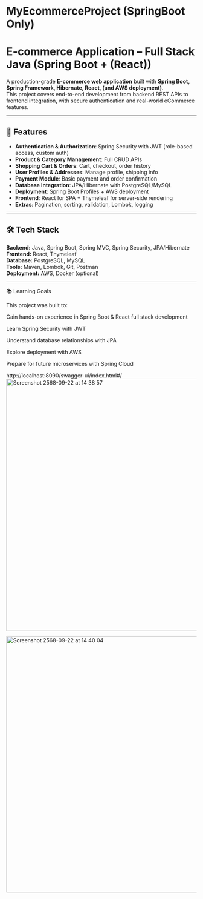 # MyEcommerceProject (SpringBoot Only)

# E-commerce Application – Full Stack Java (Spring Boot + (React))

A production-grade **E-commerce web application** built with **Spring Boot, Spring Framework, Hibernate, React, (and AWS deployment)**.  
This project covers end-to-end development from backend REST APIs to frontend integration, with secure authentication and real-world eCommerce features.

---

## 🚀 Features
- **Authentication & Authorization**: Spring Security with JWT (role-based access, custom auth)
- **Product & Category Management**: Full CRUD APIs
- **Shopping Cart & Orders**: Cart, checkout, order history
- **User Profiles & Addresses**: Manage profile, shipping info
- **Payment Module**: Basic payment and order confirmation
- **Database Integration**: JPA/Hibernate with PostgreSQL/MySQL
- **Deployment**: Spring Boot Profiles + AWS deployment
- **Frontend**: React for SPA + Thymeleaf for server-side rendering
- **Extras**: Pagination, sorting, validation, Lombok, logging

---

## 🛠️ Tech Stack
**Backend:** Java, Spring Boot, Spring MVC, Spring Security, JPA/Hibernate  
**Frontend:** React, Thymeleaf  
**Database:** PostgreSQL, MySQL  
**Tools:** Maven, Lombok, Git, Postman  
**Deployment:** AWS, Docker (optional)  

---

📚 Learning Goals

This project was built to:

Gain hands-on experience in Spring Boot & React full stack development

Learn Spring Security with JWT

Understand database relationships with JPA

Explore deployment with AWS

Prepare for future microservices with Spring Cloud

http://localhost:8090/swagger-ui/index.html#/
<img width="1438" height="666" alt="Screenshot 2568-09-22 at 14 38 57" src="https://github.com/user-attachments/assets/5e588754-db1f-4218-8342-9cdc67be8113" />


<img width="535" height="677" alt="Screenshot 2568-09-22 at 14 40 04" src="https://github.com/user-attachments/assets/eb6b5265-4240-42e9-83c7-f2f9914f29c4" />






